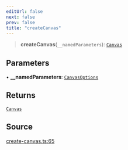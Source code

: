 ```yaml
---
editUrl: false
next: false
prev: false
title: "createCanvas"
---
```


> **createCanvas**(`__namedParameters`): [`Canvas`](../type-aliases/Canvas.md)

## Parameters

• **\_\_namedParameters**: [`CanvasOptions`](../type-aliases/CanvasOptions.md)

## Returns

[`Canvas`](../type-aliases/Canvas.md)

## Source

[create-canvas.ts:65](https://github.com/nodenogg-in/alpha-p2p/blob/920eddf19cd5eb07c362d64c8ceeef67e0a2790c/packages/infinitykit/src/create-canvas.ts#L65)
